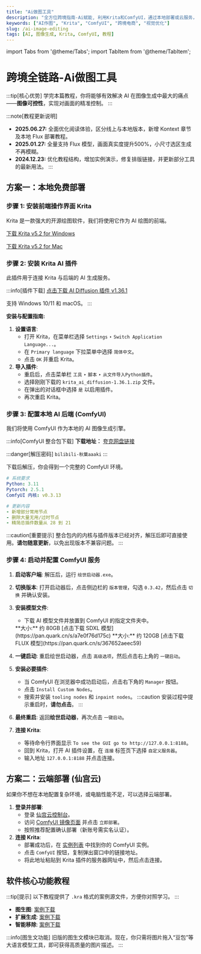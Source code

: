 ```yaml
---
title: "Ai做图工具"
description: "全方位跨境指南-Ai赋能, 利用Krita和ComfyUI，通过本地部署或云服务，实现精准控制的AI图像生成与编辑，优化电商视觉内容。"
keywords: ["AI作图", "Krita", "ComfyUI", "跨境电商", "视觉优化"]
slug: /ai-image-editing
tags: [AI, 图像生成, Krita, ComfyUI, 教程]
---
```

import Tabs from '@theme/Tabs';
import TabItem from '@theme/TabItem';

# 跨境全链路-Ai做图工具

:::tip[核心优势]
学完本篇教程，你将能够有效解决 AI 在图像生成中最大的痛点——**图像可控性**，实现对画面的精准控制。
:::

:::note[教程更新说明]
*   **2025.06.27:** 全面优化阅读体验，区分线上与本地版本，新增 Kontext 章节及本地 Flux 部署教程。
*   **2025.01.27:** 全量支持 Flux 模型，画面真实度提升500%，小尺寸选区生成不再模糊。
*   **2024.12.23:** 优化教程结构，增加实例演示，修复排版链接，并更新部分工具的最新用法。
:::

## 方案一：本地免费部署

### 步骤 1: 安装前端操作界面 Krita

Krita 是一款强大的开源绘图软件，我们将使用它作为 AI 绘图的前端。

<Tabs>
<TabItem value="windows" label="Windows">

[下载 Krita v5.2 for Windows](https://mirrors.aliyun.com/kde/Attic/krita/5.2.6/krita-x64-5.2.6-setup.exe)

</TabItem>
<TabItem value="mac" label="macOS">

[下载 Krita v5.2 for Mac](https://mirrors.bfsu.edu.cn/kde/stable/krita/5.2.9/krita-5.2.9-release.dmg)

</TabItem>
</Tabs>

### 步骤 2: 安装 Krita AI 插件

此插件用于连接 Krita 与后端的 AI 生成服务。

:::info[插件下载]
[点击下载 AI Diffusion 插件 v1.36.1](https://list.neoxu.store/d/editor_design/krita-app/krita_ai_diffusion-1.36.1.zip)

支持 Windows 10/11 和 macOS。
:::

**安装与配置指南:**

1.  **设置语言**:
    *   打开 Krita，在菜单栏选择 `Settings` ‣ `Switch Application Language...`。
    *   在 `Primary language` 下拉菜单中选择 `简体中文`。
    *   点击 `OK` 并重启 Krita。
2.  **导入插件**:
    *   重启后，点击菜单栏 `工具` ‣ `脚本` ‣ `从文件导入Python插件`。
    *   选择刚刚下载的 `krita_ai_diffusion-1.36.1.zip` 文件。
    *   在弹出的对话框中选择 `是` 以启用插件。
    *   再次重启 Krita。

### 步骤 3: 配置本地 AI 后端 (ComfyUI)

我们将使用 ComfyUI 作为本地的 AI 图像生成引擎。

:::info[ComfyUI 整合包下载]
**下载地址：** [夸克网盘链接](https://pan.quark.cn/s/64b808baa960)

:::danger[解压密码]
`bilibili-秋葉aaaki`
:::

下载后解压，你会得到一个完整的 ComfyUI 环境。

```yaml title="版本信息 (v1.6 - 2025.2.4)"
# 系统要求
Python: 3.11
Pytorch: 2.5.1
ComfyUI 内核: v0.3.13

# 更新内容
- 新增部分常用节点
- 删除大量无用/过时节点
- 精简总插件数量从 28 到 21
```

:::caution[重要提示]
整合包内的内核与插件版本已经对齐，解压后即可直接使用。**请勿随意更新**，以免出现版本不兼容问题。
:::

### 步骤 4: 启动并配置 ComfyUI 服务

1.  **启动客户端**: 解压后，运行 `绘世启动器.exe`。
2.  **切换版本**: 打开启动器后，点击侧边栏的 `版本管理`，勾选 `0.3.42`，然后点击 `切换` 并确认安装。
3.  **安装模型文件**:
    *   下载 AI 模型文件并放置到 ComfyUI 的指定文件夹中。

    <Tabs>
    <TabItem value="sdxl" label="SDXL 模型 (推荐入门)">
    **大小:** 约 80GB
    [点击下载 SDXL 模型](https://pan.quark.cn/s/a7e0f76d175c)
    </TabItem>
    <TabItem value="flux" label="FLUX 模型 (效果更佳)">
    **大小:** 约 120GB
    [点击下载 FLUX 模型](https://pan.quark.cn/s/367652aeec59)
    </TabItem>
    </Tabs>

4.  **一键启动**: 重启绘世启动器，点击 `高级选项`，然后点击右上角的 `一键启动`。
5.  **安装必要插件**:
    *   当 ComfyUI 在浏览器中成功启动后，点击右下角的 `Manager` 按钮。
    *   点击 `Install Custom Nodes`。
    *   搜索并安装 `tooling nodes` 和 `inpaint nodes`。
    :::caution
    安装过程中提示重启时，**请勿点击**。
    :::
6.  **最终重启**: 返回**绘世启动器**，再次点击 `一键启动`。
7.  **连接 Krita**:
    *   等待命令行界面显示 `To see the GUI go to http://127.0.0.1:8188`。
    *   回到 Krita，打开 AI 插件设置，在 `连接` 标签页下选择 `自定义服务器`。
    *   输入地址 `127.0.0.1:8188` 并点击连接。

## 方案二：云端部署 (仙宫云)

如果你不想在本地配置复杂环境，或电脑性能不足，可以选择云端部署。

1.  **登录并部署**:
    *   登录 [仙宫云控制台](https://www.xiangongyun.com/console/instance)。
    *   访问 [ComfyUI 镜像页面](https://www.xiangongyun.com/image/detail/5f64ceb1-edab-4989-9cca-2bf3e9bb75ba?r=189WCA) 并点击 `立即部署`。
    *   按照推荐配置确认部署（新账号需实名认证）。
2.  **连接 Krita**:
    *   部署成功后，在 [实例列表](https://www.xiangongyun.com/console/instance) 中找到你的 ComfyUI 实例。
    *   点击 `ComfyUI` 按钮，复制弹出窗口中的链接地址。
    *   将此地址粘贴到 Krita 插件的服务器网址中，然后点击连接。

## 软件核心功能教程

:::tip[提示]
以下教程提供了 `.kra` 格式的案例源文件，方便你对照学习。
:::

*   **图生图**: [案例下载](https://list.neoxu.store/d/editor_design/krita-assets/face-gatherer.kra)
*   **扩展生成**: [案例下载](https://list.neoxu.store/d/editor_design/krita-assets/expand-Slab.kra)
*   **智能移除**: [案例下载](https://list.neoxu.store/d/editor_design/krita-assets/remove.kra)

:::info[图生文功能]
旧版的图生文模块已取消。现在，你只需将图片拖入“豆包”等大语言模型工具，即可获得高质量的图片描述。
:::